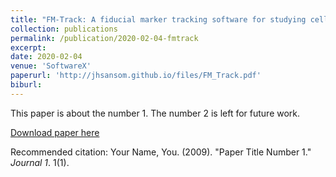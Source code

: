 ```yaml
---
title: "FM-Track: A fiducial marker tracking software for studying cell mechanics in a three-dimensional environment"
collection: publications
permalink: /publication/2020-02-04-fmtrack
excerpt: 
date: 2020-02-04
venue: 'SoftwareX'
paperurl: 'http://jhsansom.github.io/files/FM_Track.pdf'
biburl: 
---
```

This paper is about the number 1. The number 2 is left for future work.

[Download paper here](http://jhsansom.github.io/files/FM_Track.pdf)

Recommended citation: Your Name, You. (2009). "Paper Title Number 1." <i>Journal 1</i>. 1(1).